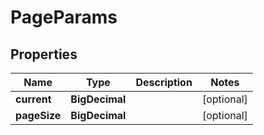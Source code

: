 

# PageParams

## Properties

Name | Type | Description | Notes
------------ | ------------- | ------------- | -------------
**current** | **BigDecimal** |  |  [optional]
**pageSize** | **BigDecimal** |  |  [optional]



